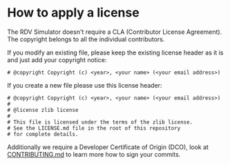 # How to apply a license

The RDV Simulator doesn't require a CLA (Contributor License
Agreement). The copyright belongs to all the individual
contributors.

If you modify an existing file, please keep the existing license header as
it is and just add your copyright notice:

````
# @copyright Copyright (c) <year>, <your name> (<your email address>)
````

If you create a new file please use this license header:

````
# @copyright Copyright (c) <year>, <your name> (<your email address>)
#
# @license zlib license
#
# This file is licensed under the terms of the zlib license.
# See the LICENSE.md file in the root of this repository
# for complete details.
````

Additionally we require a Developer Certificate of Origin (DCO), look
at [CONTRIBUTING.md][contributing] to learn more how to sign your commits.

[contributing]: https://gitlab.com/OneSpace/rospace/core/raw/master/CONTRIBUTING.md#sign-your-work
